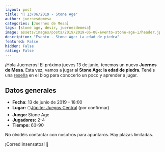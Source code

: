 ```yaml
---
layout: post
title: "📆 13/06/2019 - Stone Age"
author: juernesdemesa
categories: [Juernes de Mesa]
tags: [stone age, devir, juernesdemesa]
image: assets/images/posts/2019/2019-06-08-evento-stone-age-1/header.jpg
description: "Evento - Stone Age: La edad de piedra"
featured: False
hidden: False
rating: False
---
```


¡Hola Juerneros! El próximo jueves 13 de junio, tenemos un nuevo **Juernes de Mesa**. Esta vez, vamos a jugar al **Stone Age: la edad de piedra**. Tenéis una [reseña](/conociendo-stone-age) en el blog para conocerlo un poco y aprender a jugar.

## Datos generales

- **Fecha:** 13 de junio de 2019 - 18:00
- **Lugar:** 🌕[Júpiter Juegos Central](https://www.jupiterjuegos.com/tiendas/) (por confirmar)
- **Juego:** Stone Age
- **Jugadores:** 2-4
- **Tiempo:** 60-90

No olvidéis contactar con nosotros para apuntaros. Hay plazas limitadas.

¡Corred insensatos! 🧙
